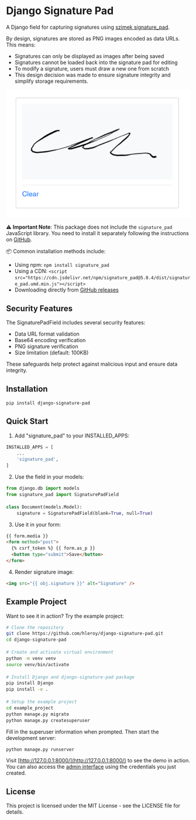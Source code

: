 # Django Signature Pad

A Django field for capturing signatures using [szimek signature_pad](https://github.com/szimek/signature_pad).

By design, signatures are stored as PNG images encoded as data URLs. This means:

- Signatures can only be displayed as images after being saved
- Signatures cannot be loaded back into the signature pad for editing
- To modify a signature, users must draw a new one from scratch
- This design decision was made to ensure signature integrity and simplify storage requirements.

![django_signature_pad.png](django_signature_pad.png)

⚠️ **Important Note**: This package does not include the `signature_pad` JavaScript library. You need to install it separately following the instructions on [GitHub](https://github.com/szimek/signature_pad/).

📦 Common installation methods include:

- Using npm: `npm install signature_pad`
- Using a CDN: `<script src="https://cdn.jsdelivr.net/npm/signature_pad@5.0.4/dist/signature_pad.umd.min.js"></script>`
- Downloading directly from [GitHub releases](https://github.com/szimek/signature_pad/releases)

## Security Features

The SignaturePadField includes several security features:

- Data URL format validation
- Base64 encoding verification
- PNG signature verification
- Size limitation (default: 100KB)

These safeguards help protect against malicious input and ensure data integrity.

## Installation

```bash
pip install django-signature-pad
```

## Quick Start

1. Add "signature_pad" to your INSTALLED_APPS:

```python
INSTALLED_APPS = [
    ...
    'signature_pad',
]
```

2. Use the field in your models:

```python
from django.db import models
from signature_pad import SignaturePadField

class Document(models.Model):
    signature = SignaturePadField(blank=True, null=True)
```

3. Use it in your form:

```html
{{ form.media }}
<form method="post">
  {% csrf_token %} {{ form.as_p }}
  <button type="submit">Save</button>
</form>
```

4. Render signature image:

```html
<img src="{{ obj.signature }}" alt="Signature" />
```

## Example Project

Want to see it in action? Try the example project:

```bash
# Clone the repository
git clone https://github.com/hleroy/django-signature-pad.git
cd django-signature-pad

# Create and activate virtual environment
python -m venv venv
source venv/bin/activate

# Install Django and django-signature-pad package
pip install Django
pip install -e .

# Setup the example project
cd example_project
python manage.py migrate
python manage.py createsuperuser
```

Fill in the superuser information when prompted. Then start the development server:

```bash
python manage.py runserver
```

Visit [http://127.0.0.1:8000/](http://127.0.0.1:8000/) to see the demo in action. You can also access the [admin interface](http://127.0.0.1:8000/admin) using the credentials you just created.

## License

This project is licensed under the MIT License - see the LICENSE file for details.
